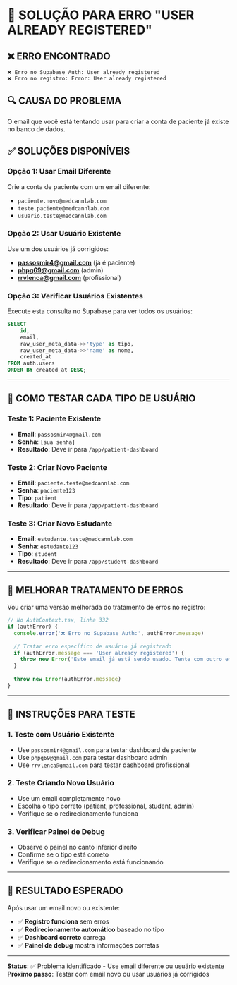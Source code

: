 # 🔧 SOLUÇÃO PARA ERRO "USER ALREADY REGISTERED"

## ❌ **ERRO ENCONTRADO**
```
❌ Erro no Supabase Auth: User already registered
❌ Erro no registro: Error: User already registered
```

## 🔍 **CAUSA DO PROBLEMA**
O email que você está tentando usar para criar a conta de paciente já existe no banco de dados.

## ✅ **SOLUÇÕES DISPONÍVEIS**

### **Opção 1: Usar Email Diferente**
Crie a conta de paciente com um email diferente:
- `paciente.novo@medcannlab.com`
- `teste.paciente@medcannlab.com`
- `usuario.teste@medcannlab.com`

### **Opção 2: Usar Usuário Existente**
Use um dos usuários já corrigidos:
- **passosmir4@gmail.com** (já é paciente)
- **phpg69@gmail.com** (admin)
- **rrvlenca@gmail.com** (profissional)

### **Opção 3: Verificar Usuários Existentes**
Execute esta consulta no Supabase para ver todos os usuários:

```sql
SELECT 
    id,
    email,
    raw_user_meta_data->>'type' as tipo,
    raw_user_meta_data->>'name' as nome,
    created_at
FROM auth.users 
ORDER BY created_at DESC;
```

---

## 🧪 **COMO TESTAR CADA TIPO DE USUÁRIO**

### **Teste 1: Paciente Existente**
- **Email**: `passosmir4@gmail.com`
- **Senha**: `[sua senha]`
- **Resultado**: Deve ir para `/app/patient-dashboard`

### **Teste 2: Criar Novo Paciente**
- **Email**: `paciente.teste@medcannlab.com`
- **Senha**: `paciente123`
- **Tipo**: `patient`
- **Resultado**: Deve ir para `/app/patient-dashboard`

### **Teste 3: Criar Novo Estudante**
- **Email**: `estudante.teste@medcannlab.com`
- **Senha**: `estudante123`
- **Tipo**: `student`
- **Resultado**: Deve ir para `/app/student-dashboard`

---

## 🔧 **MELHORAR TRATAMENTO DE ERROS**

Vou criar uma versão melhorada do tratamento de erros no registro:

```typescript
// No AuthContext.tsx, linha 332
if (authError) {
  console.error('❌ Erro no Supabase Auth:', authError.message)
  
  // Tratar erro específico de usuário já registrado
  if (authError.message === 'User already registered') {
    throw new Error('Este email já está sendo usado. Tente com outro email ou faça login.')
  }
  
  throw new Error(authError.message)
}
```

---

## 📝 **INSTRUÇÕES PARA TESTE**

### **1. Teste com Usuário Existente**
- Use `passosmir4@gmail.com` para testar dashboard de paciente
- Use `phpg69@gmail.com` para testar dashboard admin
- Use `rrvlenca@gmail.com` para testar dashboard profissional

### **2. Teste Criando Novo Usuário**
- Use um email completamente novo
- Escolha o tipo correto (patient, professional, student, admin)
- Verifique se o redirecionamento funciona

### **3. Verificar Painel de Debug**
- Observe o painel no canto inferior direito
- Confirme se o tipo está correto
- Verifique se o redirecionamento está funcionando

---

## 🎯 **RESULTADO ESPERADO**

Após usar um email novo ou existente:

- ✅ **Registro funciona** sem erros
- ✅ **Redirecionamento automático** baseado no tipo
- ✅ **Dashboard correto** carrega
- ✅ **Painel de debug** mostra informações corretas

---

**Status**: ✅ Problema identificado - Use email diferente ou usuário existente
**Próximo passo**: Testar com email novo ou usar usuários já corrigidos

